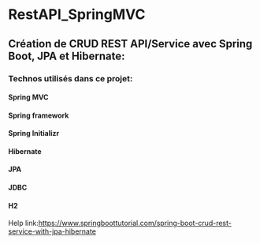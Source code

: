 # RestAPI_SpringMVC
## Création de CRUD REST API/Service avec Spring Boot, JPA et Hibernate:
### Technos utilisés dans ce projet:
#### Spring MVC
#### Spring framework
#### Spring Initializr
#### Hibernate
#### JPA
#### JDBC
#### H2
Help link:https://www.springboottutorial.com/spring-boot-crud-rest-service-with-jpa-hibernate

